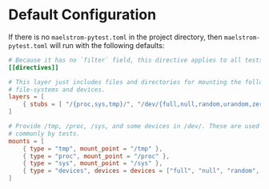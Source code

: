 # Default Configuration

If there is no `maelstrom-pytest.toml` in the project directory, then
`maelstrom-pytest.toml` will run with the following defaults:

```toml
# Because it has no `filter` field, this directive applies to all tests.
[[directives]]

# This layer just includes files and directories for mounting the following
# file-systems and devices.
layers = [
    { stubs = [ "/{proc,sys,tmp}/", "/dev/{full,null,random,urandom,zero}" ] },
]

# Provide /tmp, /proc, /sys, and some devices in /dev/. These are used pretty
# commonly by tests.
mounts = [
    { type = "tmp", mount_point = "/tmp" },
    { type = "proc", mount_point = "/proc" },
    { type = "sys", mount_point = "/sys" },
    { type = "devices", devices = devices = ["full", "null", "random", "urandom", "zero"] },
]
```
